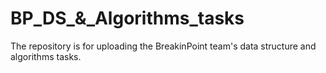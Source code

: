 # BP_DS_&_Algorithms_tasks
The repository is for uploading the BreakinPoint team's data structure and algorithms tasks.
